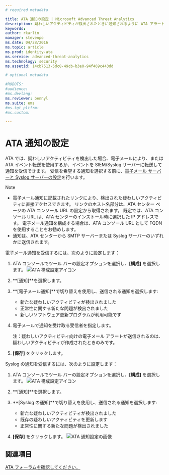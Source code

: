 ```yaml
---
# required metadata

title: ATA 通知の設定 | Microsoft Advanced Threat Analytics
description: 疑わしいアクティビティが検出されたときに通知されるように ATA アラートを設定する方法について説明します。
keywords:
author: rkarlin
manager: stevenpo
ms.date: 04/28/2016
ms.topic: article
ms.prod: identity-ata
ms.service: advanced-threat-analytics
ms.technology: security
ms.assetid: 14cb7513-5dc8-49cb-b3e0-94f469c443dd

# optional metadata

#ROBOTS:
#audience:
#ms.devlang:
ms.reviewer: bennyl
ms.suite: ems
#ms.tgt_pltfrm:
#ms.custom:

---
```


# ATA 通知の設定
ATA では、疑わしいアクティビティを検出した場合、電子メールにより、または ATA イベント転送を使用するか、イベントを SIEM/Syslog サーバーに転送して通知を受信できます。 受信を希望する通知を選択する前に、[電子メール サーバーと Syslog サーバーの設定](setting-syslog-email-server-settings.md)を行います。

> [!NOTE]
> -   電子メール通知に記載されたリンクにより、検出された疑わしいアクティビティに直接アクセスできます。 リンクのホスト名部分は、ATA センター ページの ATA コンソール URL の設定から取得されます。 既定では、ATA コンソール URL は、ATA センターのインストール時に選択した IP アドレスです。  電子メール通知を構成する場合は、ATA コンソール URL として FQDN を使用することをお勧めします。
> -   通知は、ATA センターから SMTP サーバーまたは Syslog サーバーのいずれかに送信されます。

電子メール通知を受信するには、次のように設定します：


1. ATA コンソールでツール バーの設定オプションを選択し、**[構成]** を選択します。
![ATA 構成設定アイコン](media/ATA-config-icon.JPG)

2. **[通知]**を選択します。
3. **[電子メール通知]**で切り替えを使用し、送信される通知を選択します:


    - 新たな疑わしいアクティビティが検出されました
    - 正常性に関する新たな問題が検出されました
    - 新しいソフトウェア更新プログラムが利用可能です

4. 電子メールで通知を受け取る受信者を指定します。

    注：疑わしいアクティビティ向けの電子メール アラートが送信されるのは、疑わしいアクティビティが作成されたときのみです。


5. **[保存]** をクリックします。

Syslog の通知を受信するには、次のように設定します：


1. ATA コンソールでツール バーの設定オプションを選択し、**[構成]** を選択します。
![ATA 構成設定アイコン](media/ATA-config-icon.JPG)

2. **[通知]**を選択します。
3. **[Syslog の通知]**で切り替えを使用し、送信される通知を選択します:


    - 新たな疑わしいアクティビティが検出されました
    - 既存の疑わしいアクティビティを更新します
    - 正常性に関する新たな問題が検出されました
5. **[保存]** をクリックします。
![ATA 通知設定の画像](media/ATA-notification-settings.png)




## 関連項目
[ATA フォーラムを確認してください。](https://social.technet.microsoft.com/Forums/security/en-US/home?forum=mata)


<!--HONumber=Jun16_HO1-->


